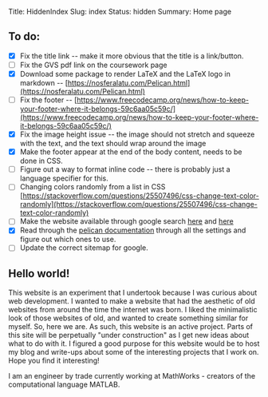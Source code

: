 Title: HiddenIndex
Slug: index
Status: hidden
Summary: Home page

## To do:
* [x] Fix the title link -- make it more obvious that the title is a link/button.
* [ ] Fix the GVS pdf link on the coursework page
* [x] Download some package to render LaTeX and the LaTeX logo in markdown -- [https://nosferalatu.com/Pelican.html](https://nosferalatu.com/Pelican.html)
* [ ] Fix the footer -- [https://www.freecodecamp.org/news/how-to-keep-your-footer-where-it-belongs-59c6aa05c59c/](https://www.freecodecamp.org/news/how-to-keep-your-footer-where-it-belongs-59c6aa05c59c/)
* [x] Fix the image height issue -- the image should not stretch and squeeze with the text, and the text should wrap around the image
* [x] Make the footer appear at the end of the body content, needs to be done in CSS.
* [ ] Figure out a way to format inline code -- there is probably just a language specifier for this.
* [ ] Changing colors randomly from a list in CSS [https://stackoverflow.com/questions/25507496/css-change-text-color-randomly](https://stackoverflow.com/questions/25507496/css-change-text-color-randomly)
* [ ] Make the website available through google search [here](https://victor2code.github.io/blog/2019/07/04/jekyll-github-pages-appear-on-Google.html) and [here](https://stackoverflow.com/questions/49073043/get-github-pages-site-found-in-google-search-results)
* [x] Read through the [pelican documentation](https://docs.getpelican.com/en/latest/settings.html#basic-settings) through all the settings and figure out which ones to use.
* [ ] Update the correct sitemap for google.

## Hello world!

This website is an experiment that I undertook because I was curious about web development.
I wanted to make a website that had the aesthetic of old websites from around the time the internet was born.
I liked the minimalistic look of those websites of old, and wanted to create something similar for myself.
So, here we are.
As such, this website is an active project.
Parts of this site will be perpetually "under construction" as I get new ideas about what to do with it.
I figured a good purpose for this website would be to host my blog and write-ups about some of the interesting projects that I work on.
Hope you find it interesting!

I am an engineer by trade currently working at MathWorks - creators of the computational language MATLAB.


